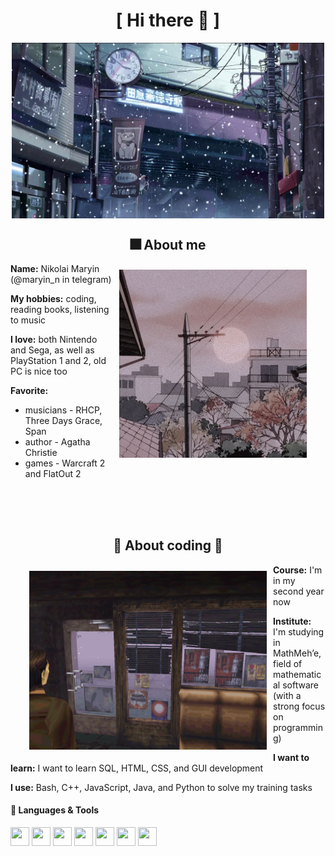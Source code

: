 
<body>
<h1 align="center">[  Hi there 🐙 ]</h1>

<div align="center">
    <img src="assets/snow.jpg" align="center" width="500" alt="snow in japan">
</div>


<div>
<h2 align="center"> 🎆 About me </h2>

<div align="center" style="padding-left: 20px; padding-right: 20px;">
    <img src="assets/sun.jpg" align="right" width="300" alt="sunset in fog" hspace="10" vspace="10">
</div>

<b>Name:</b> Nikolai Maryin (@maryin_n in telegram)

<b>My hobbies:</b> coding, reading books, listening to music

<b>I love:</b> both Nintendo and Sega, as well as PlayStation 1 and 2, old PC is nice too

<b>Favorite:</b>
<ul>
    <li>musicians - RHCP, Three Days Grace, Span</li>
    <li>author - Agatha Christie</li>
    <li>games - Warcraft 2 and FlatOut 2</li>
</ul>

</div>

<br><br><br>

<div>

<h2 align="center">🦀 About coding 🦞</h2>

<div align="center" style="padding-left: 20px; padding-right: 20px;">
    <img src="assets/sh.png" align="left" width="380" alt="Silent Hill cafe" hspace="10" vspace="10">
</div>

<b>Course:</b> I'm in my second year now<br>

<b>Institute:</b> I'm studying in MathMeh’e, field of mathematical software<br>(with a strong focus on programming)

<b>I want to learn:</b> I want to learn SQL, HTML, CSS, and GUI development

<b>I use:</b> Bash, C++, JavaScript, Java, and Python to solve my training tasks

</div>


#### 🚀 Languages & Tools

<div>
  <!-- Languages -->
  <img src="https://cdn.jsdelivr.net/gh/devicons/devicon/icons/bash/bash-original.svg" width="30" height="30"/>
  <img src="https://cdn.jsdelivr.net/gh/devicons/devicon/icons/cplusplus/cplusplus-original.svg" width="30" height="30"/>
  <img src="https://cdn.jsdelivr.net/gh/devicons/devicon/icons/javascript/javascript-original.svg" width="30" height="30"/>
  <img src="https://cdn.jsdelivr.net/gh/devicons/devicon/icons/java/java-original.svg" width="30" height="30"/>
  <img src="https://cdn.jsdelivr.net/gh/devicons/devicon/icons/python/python-original.svg" width="30" height="30"/>

  <!-- IDEs -->
  <img src="https://cdn.jsdelivr.net/gh/devicons/devicon/icons/vscode/vscode-original.svg" width="30" height="30"/>
  <img src="https://cdn.jsdelivr.net/gh/devicons/devicon/icons/intellij/intellij-original.svg" width="30" height="30"/>
</div>


<br><br><br>

</body>